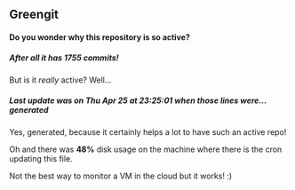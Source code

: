 ## Greengit

#### Do you wonder why this repository is so active?

##### After all it has 1755 commits!

But is it *really* active? Well...

##### Last update was on Thu Apr 25 at 23:25:01 when those lines were... generated

Yes, generated, because it certainly helps a lot to have such an active repo!

Oh and there was **48%** disk usage on the machine
where there is the cron updating this file.

Not the best way to monitor a VM in the cloud but it works! :)
